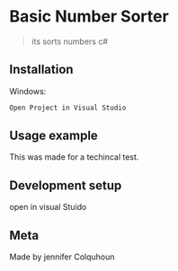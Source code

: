 # Basic Number Sorter
> its sorts numbers c#


## Installation

Windows:

```sh
Open Project in Visual Studio
```

## Usage example
This was made for a techincal test.


## Development setup
open in visual Stuido


## Meta

Made by jennifer Colquhoun 


